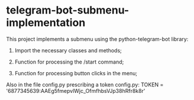 # telegram-bot-submenu-implementation

This project implements a submenu using the python-telegram-bot library:

1. Import the necessary classes and methods;

2. Function for processing the /start command;

3. Function for processing button clicks in the menu;


Also in the file config.py prescribing a token
config.py: TOKEN = '6877345639:AAEg5fmepvlWjc_OfmfhbsVJp38hRfr8k8r'
